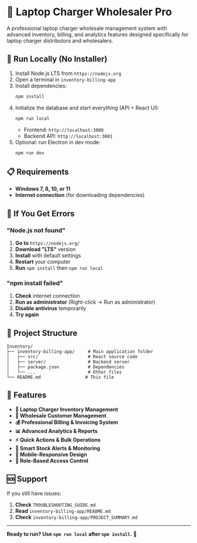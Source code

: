 # 🔌 Laptop Charger Wholesaler Pro

A professional laptop charger wholesale management system with advanced inventory, billing, and analytics features designed specifically for laptop charger distributors and wholesalers.

## 🚀 Run Locally (No Installer)

1. Install Node.js LTS from `https://nodejs.org`
2. Open a terminal in `inventory-billing-app`
3. Install dependencies:
   ```bash
   npm install
   ```
4. Initialize the database and start everything (API + React UI):
   ```bash
   npm run local
   ```
   - Frontend: `http://localhost:3000`
   - Backend API: `http://localhost:3001`
5. Optional: run Electron in dev mode:
   ```bash
   npm run dev
   ```

## 📋 Requirements

- **Windows 7, 8, 10, or 11**
- **Internet connection** (for downloading dependencies)

## 🔧 If You Get Errors

### "Node.js not found"
1. **Go to** `https://nodejs.org/`
2. **Download "LTS"** version
3. **Install** with default settings
4. **Restart** your computer
5. **Run** `npm install` then `npm run local`

### "npm install failed"
1. **Check** internet connection
2. **Run as administrator** (Right-click → Run as administrator)
3. **Disable antivirus** temporarily
4. **Try again**

## 📁 Project Structure

```
Inventory/
├── inventory-billing-app/     # Main application folder
│   ├── src/                   # React source code
│   ├── server/                # Backend server
│   ├── package.json           # Dependencies
│   └── ...                    # Other files
└── README.md                 # This file
```

## 🎯 Features

- **🔌 Laptop Charger Inventory Management**
- **🏢 Wholesale Customer Management**
- **💰 Professional Billing & Invoicing System**
- **📊 Advanced Analytics & Reports**
- **⚡ Quick Actions & Bulk Operations**
- **🚨 Smart Stock Alerts & Monitoring**
- **📱 Mobile-Responsive Design**
- **🔐 Role-Based Access Control**

## 🆘 Support

If you still have issues:
1. **Check** `TROUBLESHOOTING_GUIDE.md`
2. **Read** `inventory-billing-app/README.md`
3. **Check** `inventory-billing-app/PROJECT_SUMMARY.md`

---

**Ready to run? Use `npm run local` after `npm install`.** 🚀